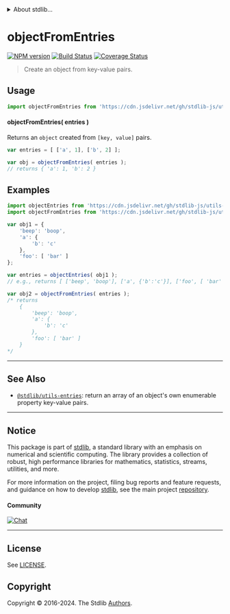 <!--

@license Apache-2.0

Copyright (c) 2018 The Stdlib Authors.

Licensed under the Apache License, Version 2.0 (the "License");
you may not use this file except in compliance with the License.
You may obtain a copy of the License at

   http://www.apache.org/licenses/LICENSE-2.0

Unless required by applicable law or agreed to in writing, software
distributed under the License is distributed on an "AS IS" BASIS,
WITHOUT WARRANTIES OR CONDITIONS OF ANY KIND, either express or implied.
See the License for the specific language governing permissions and
limitations under the License.

-->


<details>
  <summary>
    About stdlib...
  </summary>
  <p>We believe in a future in which the web is a preferred environment for numerical computation. To help realize this future, we've built stdlib. stdlib is a standard library, with an emphasis on numerical and scientific computation, written in JavaScript (and C) for execution in browsers and in Node.js.</p>
  <p>The library is fully decomposable, being architected in such a way that you can swap out and mix and match APIs and functionality to cater to your exact preferences and use cases.</p>
  <p>When you use stdlib, you can be absolutely certain that you are using the most thorough, rigorous, well-written, studied, documented, tested, measured, and high-quality code out there.</p>
  <p>To join us in bringing numerical computing to the web, get started by checking us out on <a href="https://github.com/stdlib-js/stdlib">GitHub</a>, and please consider <a href="https://opencollective.com/stdlib">financially supporting stdlib</a>. We greatly appreciate your continued support!</p>
</details>

# objectFromEntries

[![NPM version][npm-image]][npm-url] [![Build Status][test-image]][test-url] [![Coverage Status][coverage-image]][coverage-url] <!-- [![dependencies][dependencies-image]][dependencies-url] -->

> Create an object from key-value pairs.



<section class="usage">

## Usage

```javascript
import objectFromEntries from 'https://cdn.jsdelivr.net/gh/stdlib-js/utils-from-entries@deno/mod.js';
```

#### objectFromEntries( entries )

Returns an `object` created from `[key, value]` pairs.

```javascript
var entries = [ ['a', 1], ['b', 2] ];

var obj = objectFromEntries( entries );
// returns { 'a': 1, 'b': 2 }
```

</section>

<!-- /.usage -->

<section class="notes">

</section>

<!-- /.notes -->

<section class="examples">

## Examples

<!-- eslint no-undef: "error" -->

```javascript
import objectEntries from 'https://cdn.jsdelivr.net/gh/stdlib-js/utils-entries@deno/mod.js';
import objectFromEntries from 'https://cdn.jsdelivr.net/gh/stdlib-js/utils-from-entries@deno/mod.js';

var obj1 = {
    'beep': 'boop',
    'a': {
        'b': 'c'
    },
    'foo': [ 'bar' ]
};

var entries = objectEntries( obj1 );
// e.g., returns [ ['beep', 'boop'], ['a', {'b':'c'}], ['foo', [ 'bar' ]] ]

var obj2 = objectFromEntries( entries );
/* returns
    {
        'beep': 'boop',
        'a': {
            'b': 'c'
        },
        'foo': [ 'bar' ]
    }
*/
```

</section>

<!-- /.examples -->

<!-- Section for related `stdlib` packages. Do not manually edit this section, as it is automatically populated. -->

<section class="related">

* * *

## See Also

-   <span class="package-name">[`@stdlib/utils-entries`][@stdlib/utils/entries]</span><span class="delimiter">: </span><span class="description">return an array of an object's own enumerable property key-value pairs.</span>

</section>

<!-- /.related -->

<!-- Section for all links. Make sure to keep an empty line after the `section` element and another before the `/section` close. -->


<section class="main-repo" >

* * *

## Notice

This package is part of [stdlib][stdlib], a standard library with an emphasis on numerical and scientific computing. The library provides a collection of robust, high performance libraries for mathematics, statistics, streams, utilities, and more.

For more information on the project, filing bug reports and feature requests, and guidance on how to develop [stdlib][stdlib], see the main project [repository][stdlib].

#### Community

[![Chat][chat-image]][chat-url]

---

## License

See [LICENSE][stdlib-license].


## Copyright

Copyright &copy; 2016-2024. The Stdlib [Authors][stdlib-authors].

</section>

<!-- /.stdlib -->

<!-- Section for all links. Make sure to keep an empty line after the `section` element and another before the `/section` close. -->

<section class="links">

[npm-image]: http://img.shields.io/npm/v/@stdlib/utils-from-entries.svg
[npm-url]: https://npmjs.org/package/@stdlib/utils-from-entries

[test-image]: https://github.com/stdlib-js/utils-from-entries/actions/workflows/test.yml/badge.svg?branch=v0.2.0
[test-url]: https://github.com/stdlib-js/utils-from-entries/actions/workflows/test.yml?query=branch:v0.2.0

[coverage-image]: https://img.shields.io/codecov/c/github/stdlib-js/utils-from-entries/main.svg
[coverage-url]: https://codecov.io/github/stdlib-js/utils-from-entries?branch=main

<!--

[dependencies-image]: https://img.shields.io/david/stdlib-js/utils-from-entries.svg
[dependencies-url]: https://david-dm.org/stdlib-js/utils-from-entries/main

-->

[chat-image]: https://img.shields.io/gitter/room/stdlib-js/stdlib.svg
[chat-url]: https://app.gitter.im/#/room/#stdlib-js_stdlib:gitter.im

[stdlib]: https://github.com/stdlib-js/stdlib

[stdlib-authors]: https://github.com/stdlib-js/stdlib/graphs/contributors

[umd]: https://github.com/umdjs/umd
[es-module]: https://developer.mozilla.org/en-US/docs/Web/JavaScript/Guide/Modules

[deno-url]: https://github.com/stdlib-js/utils-from-entries/tree/deno
[deno-readme]: https://github.com/stdlib-js/utils-from-entries/blob/deno/README.md
[umd-url]: https://github.com/stdlib-js/utils-from-entries/tree/umd
[umd-readme]: https://github.com/stdlib-js/utils-from-entries/blob/umd/README.md
[esm-url]: https://github.com/stdlib-js/utils-from-entries/tree/esm
[esm-readme]: https://github.com/stdlib-js/utils-from-entries/blob/esm/README.md
[branches-url]: https://github.com/stdlib-js/utils-from-entries/blob/main/branches.md

[stdlib-license]: https://raw.githubusercontent.com/stdlib-js/utils-from-entries/main/LICENSE

<!-- <related-links> -->

[@stdlib/utils/entries]: https://github.com/stdlib-js/utils-entries/tree/deno

<!-- </related-links> -->

</section>

<!-- /.links -->
